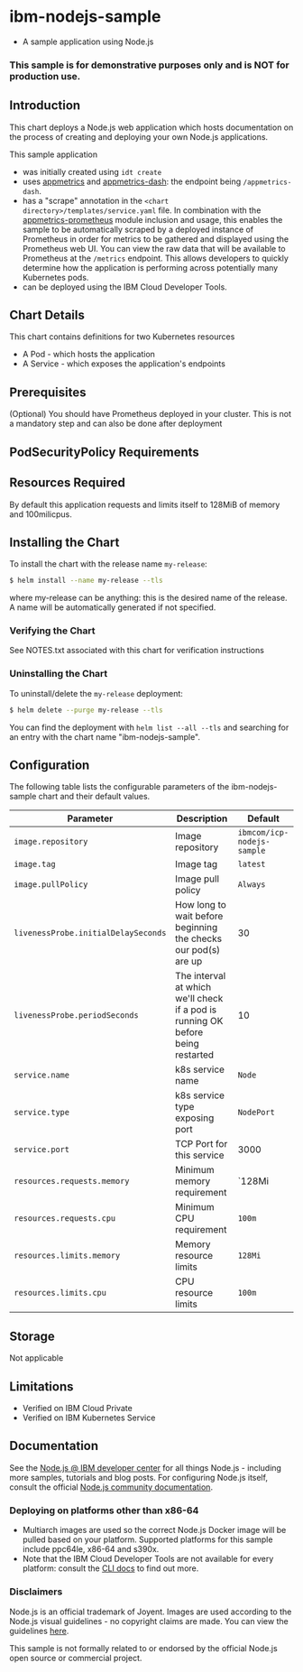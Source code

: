# ibm-nodejs-sample

* A sample application using Node.js

### This sample is for demonstrative purposes only and is NOT for production use. ###

## Introduction
This chart deploys a Node.js web application which hosts documentation on the process of creating and deploying your own Node.js applications.

This sample application

- was initially created using `idt create`
- uses [appmetrics](https://github.com/RuntimeTools/appmetrics) and [appmetrics-dash](https://github.com/RuntimeTools/appmetrics-dash): the endpoint being `/appmetrics-dash`.
- has a "scrape" annotation in the `<chart directory>/templates/service.yaml` file. In combination with the [appmetrics-prometheus](https://github.com/RuntimeTools/appmetrics-prometheus) module inclusion and usage, this enables the sample to be automatically scraped by a deployed instance of Prometheus in order for metrics to be gathered and displayed using the Prometheus web UI. You can view the raw data that will be available to Prometheus at the `/metrics` endpoint.
This allows developers to quickly determine how the application is performing across potentially many Kubernetes pods.
- can be deployed using the IBM Cloud Developer Tools.

## Chart Details

This chart contains definitions for two Kubernetes resources

* A Pod - which hosts the application
* A Service - which exposes the application's endpoints

## Prerequisites

(Optional) You should have Prometheus deployed in your cluster. This is not a mandatory step and can also be done after deployment

## PodSecurityPolicy Requirements

## Resources Required

By default this application requests and limits itself to 128MiB of memory and 100milicpus.

## Installing the Chart

To install the chart with the release name `my-release`:

```bash
$ helm install --name my-release --tls
```

where my-release can be anything: this is the desired name of the release. A name will be automatically generated if not specified.

### Verifying the Chart

See NOTES.txt associated with this chart for verification instructions

### Uninstalling the Chart

To uninstall/delete the `my-release` deployment:

```bash
$ helm delete --purge my-release --tls
```
You can find the deployment with `helm list --all --tls` and searching for an entry with the chart name "ibm-nodejs-sample".

## Configuration

The following table lists the configurable parameters of the ibm-nodejs-sample chart and their default values.

| Parameter                   | Description                                     | Default                                                    |
| --------------------------- | ----------------------------------------------- | ---------------------------------------------------------- |
| `image.repository`          | Image repository                                | `ibmcom/icp-nodejs-sample`                                 |
| `image.tag`                 | Image tag                                       | `latest`                                                    |
| `image.pullPolicy`          | Image pull policy                               | `Always`                                                   |
| `livenessProbe.initialDelaySeconds`   | How long to wait before beginning the checks our pod(s) are up |   30                             |
| `livenessProbe.periodSeconds`         | The interval at which we'll check if a pod is running OK before being restarted     | 10          |
| `service.name`              | k8s service name                                | `Node`                                                     |
| `service.type`              | k8s service type exposing port                  | `NodePort`                                                 |
| `service.port`              | TCP Port for this service                       | 3000                                                       |
| `resources.requests.memory` | Minimum memory requirement                      | `128Mi                                                     |
| `resources.requests.cpu`    | Minimum CPU requirement                         | `100m`                                                     |
| `resources.limits.memory`   | Memory resource limits                          | `128Mi`                                                    |
| `resources.limits.cpu`      | CPU resource limits                             | `100m`                                                     |

## Storage

Not applicable

## Limitations

* Verified on IBM Cloud Private
* Verified on IBM Kubernetes Service

## Documentation

See the [Node.js @ IBM developer center](https://developer.ibm.com/node/) for all things Node.js - including more samples, tutorials and blog posts. For configuring Node.js itself, consult the official [Node.js community documentation](https://nodejs.org/en/docs/).

### Deploying on platforms other than x86-64
- Multiarch images are used so the correct Node.js Docker image will be pulled based on your platform. Supported platforms for this sample include ppc64le, x86-64 and s390x.
- Note that the IBM Cloud Developer Tools are not available for every platform: consult the [CLI docs](https://www.ibm.com/cloud/cli) to find out more.

### Disclaimers
Node.js is an official trademark of Joyent. Images are used according to the Node.js visual guidelines - no copyright claims are made. You can view the guidelines [here](https://nodejs.org/static/documents/foundation-visual-guidelines.pdf).

This sample is not formally related to or endorsed by the official Node.js open source or commercial project.
